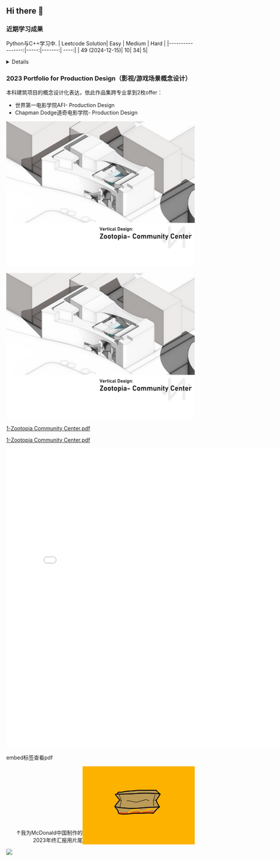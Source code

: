 ## Hi there 👋
### 近期学习成果

Python与C++学习中.
| Leetcode Solution| Easy | Medium | Hard |
|-----------------:|-----:|-------:| ----:|
|   49 (2024-12-15)|    10|      34|     5|

<details>
 <summery>2023 Portfolio for Production Design（影视/游戏场景概念设计）</summery>
 text, image or code block 
</details>

### 2023 Portfolio for Production Design（影视/游戏场景概念设计）
本科建筑项目的概念设计化表达，依此作品集跨专业拿到2枚offer：

- 世界第一电影学院AFI- Production Design
- Chapman Dodge道奇电影学院- Production Design

[![1-Zootopia Community Center 垂直向度设计：动物城社区中心.pdf](1-1.png)]()

[![1-Zootopia Community Center 垂直向度设计：动物城社区中心.pdf](1-1.png)](https://markdown.com.cn)

[1-Zootopia Community Center.pdf]()

[1-Zootopia Community Center.pdf]()

<body>
 <embed src="1-Zootopia Community Center.pdf"type="application/pdf"width=800 height=800>
 <p>embed标签查看pdf</p>
</body>
 
<picture>
 <img alt="YOUR-ALT-TEXT" src="McDonald2023年底汇报.gif" align="right" width=300>
</picture>
<br><br><br><br><br><br><br><br><br>
  <p align="right">↑我为McDonald中国制作的2023年终汇报用片尾</p>






![](https://stats.justsong.cn/api/bilibili/?id=22815790)
